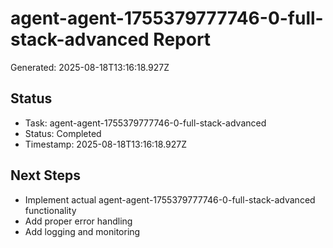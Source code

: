 # agent-agent-1755379777746-0-full-stack-advanced Report

Generated: 2025-08-18T13:16:18.927Z

## Status
- Task: agent-agent-1755379777746-0-full-stack-advanced
- Status: Completed
- Timestamp: 2025-08-18T13:16:18.927Z

## Next Steps
- Implement actual agent-agent-1755379777746-0-full-stack-advanced functionality
- Add proper error handling
- Add logging and monitoring

